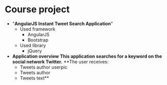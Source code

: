 # Сourse project

- "**AngularJS Instant Tweet Search Application**"
   - Used framework
      - AngularJS
      - Bootstrap 
   - Used library
      - jQuery 
- **Application overview**
**This application searches for a keyword on the social network Twitter.**
**The user receives:
   - Tweets author userpic
   - Tweets author
   - Tweets text**
